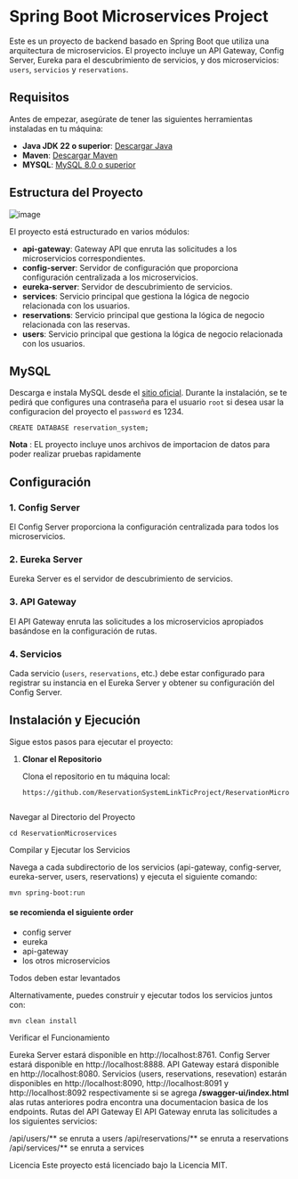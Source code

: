 # Spring Boot Microservices Project

Este es un proyecto de backend basado en Spring Boot que utiliza una arquitectura de microservicios. El proyecto incluye un API Gateway, Config Server, Eureka para el descubrimiento de servicios, y dos microservicios: `users`,  `servicios` y `reservations`.

## Requisitos

Antes de empezar, asegúrate de tener las siguientes herramientas instaladas en tu máquina:

- **Java JDK 22 o superior**: [Descargar Java](https://www.oracle.com/java/technologies/javase-jdk17-downloads.html)
- **Maven**: [Descargar Maven](https://maven.apache.org/download.cgi)
- **MYSQL**:  [MySQL 8.0 o superior](https://dev.mysql.com/downloads/mysql/)

## Estructura del Proyecto
![image](https://github.com/user-attachments/assets/46563d3c-921e-4416-9e1e-4cf1831a048b)

El proyecto está estructurado en varios módulos:

- **api-gateway**: Gateway API que enruta las solicitudes a los microservicios correspondientes.
- **config-server**: Servidor de configuración que proporciona configuración centralizada a los microservicios.
- **eureka-server**: Servidor de descubrimiento de servicios.
- **services**: Servicio principal que gestiona la lógica de negocio relacionada con los usuarios.
- **reservations**: Servicio principal que gestiona la lógica de negocio relacionada con las reservas.
- **users**: Servicio principal que gestiona la lógica de negocio relacionada con los usuarios.
##  MySQL
Descarga e instala MySQL desde el [sitio oficial](https://dev.mysql.com/downloads/mysql/). Durante la instalación, se te pedirá que configures una contraseña para el usuario `root` si desea usar la configuracion del proyecto el `password` es 1234.

```
CREATE DATABASE reservation_system;
```

**Nota** : EL proyecto incluye unos archivos de importacion de datos para poder realizar pruebas rapidamente

## Configuración

### 1. Config Server

El Config Server proporciona la configuración centralizada para todos los microservicios. 

### 2. Eureka Server

Eureka Server es el servidor de descubrimiento de servicios. 

### 3. API Gateway

El API Gateway enruta las solicitudes a los microservicios apropiados basándose en la configuración de rutas.

### 4. Servicios

Cada servicio (`users`, `reservations`, etc.) debe estar configurado para registrar su instancia en el Eureka Server y obtener su configuración del Config Server.

## Instalación y Ejecución

Sigue estos pasos para ejecutar el proyecto:

1. **Clonar el Repositorio**

   Clona el repositorio en tu máquina local:

   ```
   https://github.com/ReservationSystemLinkTicProject/ReservationMicroservices.git
 

Navegar al Directorio del Proyecto

 ```
cd ReservationMicroservices
 ```
Compilar y Ejecutar los Servicios

Navega a cada subdirectorio de los servicios (api-gateway, config-server, eureka-server, users, reservations) y ejecuta el siguiente comando:
 ```
mvn spring-boot:run
 ```

#### se recomienda el siguiente order

* config server
* eureka
* api-gateway
* los otros microservicios

Todos deben estar levantados

Alternativamente, puedes construir y ejecutar todos los servicios juntos con:

 ```
mvn clean install
 ```

Verificar el Funcionamiento

Eureka Server estará disponible en http://localhost:8761.
Config Server estará disponible en http://localhost:8888.
API Gateway estará disponible en http://localhost:8080.
Servicios (users, reservations, resevation) estarán disponibles en http://localhost:8090, http://localhost:8091 y http://localhost:8092 respectivamente si se agrega **/swagger-ui/index.html** alas rutas anteriores podra encontra una documentacion basica de los endpoints.
Rutas del API Gateway
El API Gateway enruta las solicitudes a los siguientes servicios:

/api/users/** se enruta a users
/api/reservations/** se enruta a reservations
/api/services/** se enruta a services


Licencia
Este proyecto está licenciado bajo la Licencia MIT.
